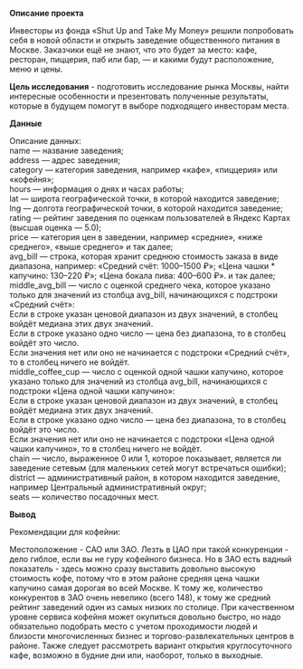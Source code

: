 **Описание проекта**

Инвесторы из фонда «Shut Up and Take My Money» решили попробовать себя в новой области и открыть заведение общественного питания в Москве. Заказчики ещё не знают, что это будет за место: кафе, ресторан, пиццерия, паб или бар, — и какими будут расположение, меню и цены.

**Цель исследования** - подготовить исследование рынка Москвы, найти интересные особенности и презентовать полученные результаты, которые в будущем помогут в выборе подходящего инвесторам места.

**Данные**

Описание данных:
<br>name — название заведения;
<br>address — адрес заведения;
<br>category — категория заведения, например «кафе», «пиццерия» или «кофейня»;
<br>hours — информация о днях и часах работы;
<br>lat — широта географической точки, в которой находится заведение;
<br>lng — долгота географической точки, в которой находится заведение;
<br>rating — рейтинг заведения по оценкам пользователей в Яндекс Картах (высшая оценка — 5.0);
<br>price — категория цен в заведении, например «средние», «ниже среднего», «выше среднего» и так далее;
<br>avg_bill — строка, которая хранит среднюю стоимость заказа в виде диапазона, например: «Средний счёт: 1000–1500 ₽»; «Цена чашки * капучино: 130–220 ₽»; «Цена бокала пива: 400–600 ₽». и так далее;
<br>middle_avg_bill — число с оценкой среднего чека, которое указано только для значений из столбца avg_bill, начинающихся с подстроки «Средний счёт»:
<br>Если в строке указан ценовой диапазон из двух значений, в столбец войдёт медиана этих двух значений.
<br>Если в строке указано одно число — цена без диапазона, то в столбец войдёт это число.
<br>Если значения нет или оно не начинается с подстроки «Средний счёт», то в столбец ничего не войдёт.
<br>middle_coffee_cup — число с оценкой одной чашки капучино, которое указано только для значений из столбца avg_bill, начинающихся с подстроки «Цена одной чашки капучино»:
<br>Если в строке указан ценовой диапазон из двух значений, в столбец войдёт медиана этих двух значений.
<br>Если в строке указано одно число — цена без диапазона, то в столбец войдёт это число.
<br>Если значения нет или оно не начинается с подстроки «Цена одной чашки капучино», то в столбец ничего не войдёт.
<br>chain — число, выраженное 0 или 1, которое показывает, является ли заведение сетевым (для маленьких сетей могут встречаться ошибки);
<br>district — административный район, в котором находится заведение, например Центральный административный округ;
<br>seats — количество посадочных мест.

**Вывод**

Рекомендации для кофейни:

Местоположение - САО или ЗАО. Лезть в ЦАО при такой конкуренции - дело гиблое, если вы не гуру кофейного бизнеса. Но в ЗАО есть вадный показатель - здесь можно сразу выставить довольно высокую стоимость кофе, потому что в этом районе средняя цена чашки капучино самая дорогая во всей Москве. К тому же, количество конкурентов в ЗАО очень невелико (всего 148), к тому же средний рейтинг заведений один из самых низких по столице. При качественном уровне сервиса кофейня может окупиться довольно быстро, но надо обязательно подобрать место с учетом проходимости людей и близости многочисленных бизнес и торгово-развлекательных центров в районе. Также следует рассмотреть вариант открытия круглосуточного кафе, возможно в будние дни или, наоборот, только в выходные.
